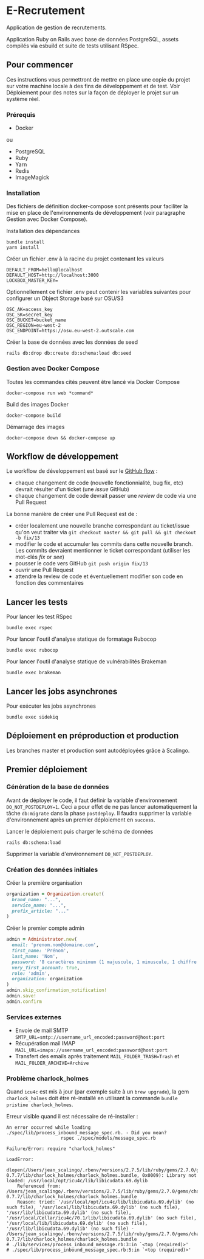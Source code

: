 # E-Recrutement

Application de gestion de recrutements.

Application Ruby on Rails avec base de données PostgreSQL, assets compilés via esbuild et suite de tests utilisant RSpec.

## Pour commencer

Ces instructions vous permettront de mettre en place une copie du projet sur votre machine locale à des fins de développement et de test. 
Voir Déploiement pour des notes sur la façon de déployer le projet sur un système réel.

### Prérequis

- Docker

ou

- PostgreSQL
- Ruby
- Yarn
- Redis
- ImageMagick

### Installation

Des fichiers de définition docker-compose sont présents pour faciliter la mise en place de l'environnements de développement (voir paragraphe Gestion avec Docker Compose).

Installation des dépendances

```
bundle install
yarn install
```

Créer un fichier .env à la racine du projet contenant les valeurs

```
DEFAULT_FROM=hello@localhost
DEFAULT_HOST=http://localhost:3000
LOCKBOX_MASTER_KEY=
```

Optionnellement ce fichier .env peut contenir les variables suivantes pour configurer un Object Storage basé sur OSU/S3

```
OSC_AK=access_key
OSC_SK=secret_key
OSC_BUCKET=bucket_name
OSC_REGION=eu-west-2
OSC_ENDPOINT=https://osu.eu-west-2.outscale.com
```

Créer la base de données avec les données de seed

```
rails db:drop db:create db:schema:load db:seed
```

### Gestion avec Docker Compose

Toutes les commandes cités peuvent être lancé via Docker Compose

```
docker-compose run web *command*
```

Build des images Docker

```
docker-compose build
```

Démarrage des images

```
docker-compose down && docker-compose up
```

## Workflow de développement

Le workflow de développement est basé sur le [GitHub flow](https://guides.github.com/introduction/flow/) :

- chaque changement de code (nouvelle fonctionnialité, bug fix, etc) devrait résulter d'un ticket (une _issue_ GitHub)
- chaque changement de code devrait passer une _review_ de code via une Pull Request

La bonne manière de créer une Pull Request est de :

- créer localement une nouvelle branche correspondant au ticket/issue qu'on veut traiter via `git checkout master && git pull && git checkout -b fix/13`
- modifier le code et accumuler les commits dans cette nouvelle branch. Les commits devraient mentionner le ticket correspondant (utiliser les mot-clés _fix_ or _see_)
- pousser le code vers GitHub `git push origin fix/13`
- ouvrir une Pull Request
- attendre la review de code et éventuellement modifier son code en fonction des commentaires

## Lancer les tests

Pour lancer les test RSpec

```
bundle exec rspec
```

Pour lancer l'outil d'analyse statique de formatage Rubocop

```
bundle exec rubocop
```

Pour lancer l'outil d'analyse statique de vulnérabilités Brakeman

```
bundle exec brakeman
```

## Lancer les jobs asynchrones

Pour exécuter les jobs asynchrones

```
bundle exec sidekiq
```

## Déploiement en préproduction et production

Les branches master et production sont autodéployées grâce à Scalingo.

## Premier déploiement

### Génération de la base de données

Avant de déployer le code, il faut définir la variable d'environnement `DO_NOT_POSTDEPLOY=1`. Ceci a pour effet de ne pas lancer automatiquement la tâche `db:migrate` dans la phase `postdeploy`. Il faudra supprimer la variable d'environnement après un premier déploiement en `success`.

Lancer le déploiement puis charger le schéma de données

```
rails db:schema:load
```

Supprimer la variable d'environnement `DO_NOT_POSTDEPLOY`.

### Création des données initiales

Créer la première organisation

```ruby
organization = Organization.create!(
  brand_name: "...",
  service_name: "...",
  prefix_article: "..."
)
```

Créer le premier compte admin

```ruby
admin = Administrator.new(
  email: 'prenom.nom@domaine.com',
  first_name: 'Prénom',
  last_name: 'Nom',
  password: '8 caractères minimum (1 majuscule, 1 minuscule, 1 chiffre et 1 caractère spécial)',
  very_first_account: true,
  role: 'admin',
  organization: organization
)
admin.skip_confirmation_notification!
admin.save!
admin.confirm
```

### Services externes

- Envoie de mail SMTP `SMTP_URL=smtp://username_url_encoded:password@host:port`
- Récupération mail IMAP `MAIL_URL=imaps://username_url_encoded:password@host:port`
- Transfert des emails après traitement `MAIL_FOLDER_TRASH=Trash` et `MAIL_FOLDER_ARCHIVE=Archive`


### Problème charlock_holmes

Quand `icu4c` est mis à jour (par exemple suite à un `brew upgrade`), la gem `charlock_holmes` doit être ré-installé en utilisant la commande `bundle pristine charlock_holmes`.

Erreur visible quand il est nécessaire de ré-installer :
```
An error occurred while loading ./spec/lib/process_inbound_message_spec.rb. - Did you mean?
                    rspec ./spec/models/message_spec.rb

Failure/Error: require "charlock_holmes"

LoadError:
  dlopen(/Users/jean_scalingo/.rbenv/versions/2.7.5/lib/ruby/gems/2.7.0/gems/charlock_holmes-0.7.7/lib/charlock_holmes/charlock_holmes.bundle, 0x0009): Library not loaded: /usr/local/opt/icu4c/lib/libicudata.69.dylib
    Referenced from: /Users/jean_scalingo/.rbenv/versions/2.7.5/lib/ruby/gems/2.7.0/gems/charlock_holmes-0.7.7/lib/charlock_holmes/charlock_holmes.bundle
    Reason: tried: '/usr/local/opt/icu4c/lib/libicudata.69.dylib' (no such file), '/usr/local/lib/libicudata.69.dylib' (no such file), '/usr/lib/libicudata.69.dylib' (no such file), '/usr/local/Cellar/icu4c/70.1/lib/libicudata.69.dylib' (no such file), '/usr/local/lib/libicudata.69.dylib' (no such file), '/usr/lib/libicudata.69.dylib' (no such file) - /Users/jean_scalingo/.rbenv/versions/2.7.5/lib/ruby/gems/2.7.0/gems/charlock_holmes-0.7.7/lib/charlock_holmes/charlock_holmes.bundle
# ./lib/services/process_inbound_message.rb:3:in `<top (required)>'
# ./spec/lib/process_inbound_message_spec.rb:5:in `<top (required)>'
```
